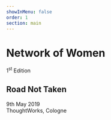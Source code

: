 ```yaml
---
showInMenu: false
order: 1
section: main
---
```


# Network of Women

1<sup>st</sup> Edition

## Road Not Taken

9th May 2019  
ThoughtWorks, Cologne
